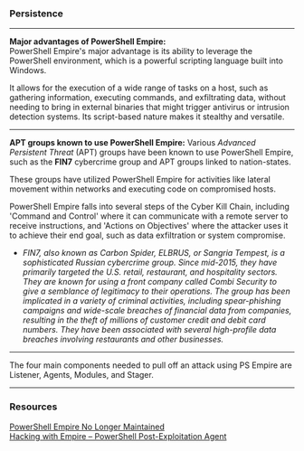 ### Persistence
---
**Major advantages of PowerShell Empire:** <br/>
PowerShell Empire's major advantage is its ability to leverage the PowerShell environment, which is a powerful scripting language built into Windows. 

It allows for the execution of a wide range of tasks on a host, such as gathering information, executing commands, and exfiltrating data, without needing to bring in external binaries that might trigger antivirus or intrusion detection systems. Its script-based nature makes it stealthy and versatile.

---

**APT groups known to use PowerShell Empire:**
Various *Advanced Persistent Threat* (APT) groups have been known to use PowerShell Empire, such as the **FIN7** cybercrime group and APT groups linked to nation-states.

These groups have utilized PowerShell Empire for activities like lateral movement within networks and executing code on compromised hosts. 

PowerShell Empire falls into several steps of the Cyber Kill Chain, including 'Command and Control' where it can communicate with a remote server to receive instructions, and 'Actions on Objectives' where the attacker uses it to achieve their end goal, such as data exfiltration or system compromise.

 * *FIN7, also known as Carbon Spider, ELBRUS, or Sangria Tempest, is a sophisticated Russian cybercrime group. Since mid-2015, they have primarily targeted the U.S. retail, restaurant, and hospitality sectors. They are known for using a front company called Combi Security to give a semblance of legitimacy to their operations. The group has been implicated in a variety of criminal activities, including spear-phishing campaigns and wide-scale breaches of financial data from companies, resulting in the theft of millions of customer credit and debit card numbers. They have been associated with several high-profile data breaches involving restaurants and other businesses.*

---
The four main components needed to pull off an attack using PS Empire are Listener, Agents, Modules, and Stager.

---

### Resources <br/>
[PowerShell Empire No Longer Maintained](https://www.bleepingcomputer.com/news/security/powershell-empire-framework-is-no-longer-maintained/) <br/>
[Hacking with Empire – PowerShell Post-Exploitation Agent](https://www.hackingarticles.in/hacking-with-empire-powershell-post-exploitation-agent/)